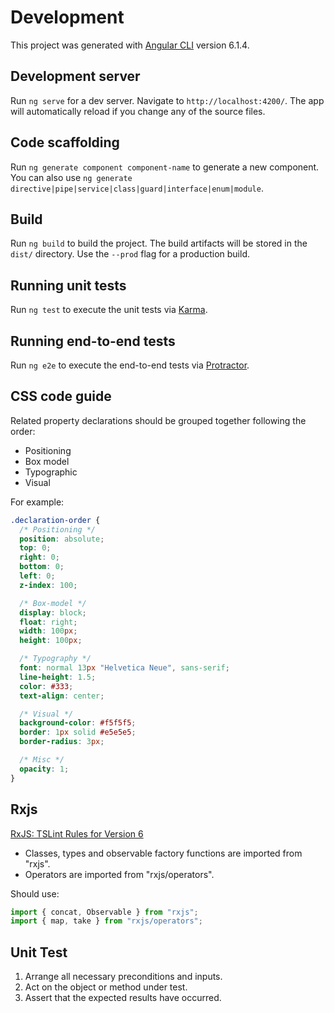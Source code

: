 # Development

This project was generated with [Angular CLI](https://github.com/angular/angular-cli) version 6.1.4.

## Development server

Run `ng serve` for a dev server. Navigate to `http://localhost:4200/`. The app will automatically reload if you change any of the source files.

## Code scaffolding

Run `ng generate component component-name` to generate a new component. You can also use `ng generate directive|pipe|service|class|guard|interface|enum|module`.

## Build

Run `ng build` to build the project. The build artifacts will be stored in the `dist/` directory. Use the `--prod` flag for a production build.

## Running unit tests

Run `ng test` to execute the unit tests via [Karma](https://karma-runner.github.io).

## Running end-to-end tests

Run `ng e2e` to execute the end-to-end tests via [Protractor](http://www.protractortest.org/).


## CSS code guide

Related property declarations should be grouped together following the order:

* Positioning
* Box model
* Typographic
* Visual

For example:

```css
.declaration-order {
  /* Positioning */
  position: absolute;
  top: 0;
  right: 0;
  bottom: 0;
  left: 0;
  z-index: 100;

  /* Box-model */
  display: block;
  float: right;
  width: 100px;
  height: 100px;

  /* Typography */
  font: normal 13px "Helvetica Neue", sans-serif;
  line-height: 1.5;
  color: #333;
  text-align: center;

  /* Visual */
  background-color: #f5f5f5;
  border: 1px solid #e5e5e5;
  border-radius: 3px;

  /* Misc */
  opacity: 1;
}
```

## Rxjs

[RxJS: TSLint Rules for Version 6](https://blog.angularindepth.com/rxjs-tslint-rules-for-version-6-d10e2482292d)

* Classes, types and observable factory functions are imported from "rxjs".
* Operators are imported from "rxjs/operators".

Should use:

```ts
import { concat, Observable } from "rxjs";
import { map, take } from "rxjs/operators";
```

## Unit Test

1. Arrange all necessary preconditions and inputs.
1. Act on the object or method under test.
1. Assert that the expected results have occurred.
